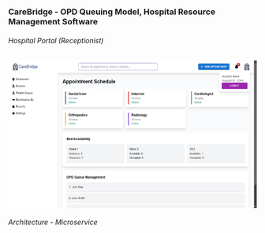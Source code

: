 ### CareBridge - OPD Queuing Model, Hospital Resource Management Software 

###### Hospital Portal (Receptionist)
<img style='display:block; margin: 2px auto;' src='content/Hopital-Dashboard.png' height=300>


###### Architecture - Microservice